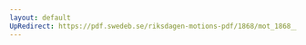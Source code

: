 ```yaml
---
layout: default
UpRedirect: https://pdf.swedeb.se/riksdagen-motions-pdf/1868/mot_1868__ak__00057/mot_1868__ak__00057_002.pdf
---
```

